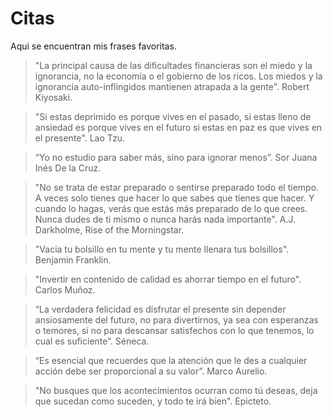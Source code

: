 # Citas

Aqui se encuentran mis frases favoritas.

> "La principal causa de las dificultades financieras son el miedo y la ignorancia, no la economía o el gobierno de los ricos. Los miedos y la ignorancia auto-inflingidos mantienen atrapada a la gente". Robert Kiyosaki.

> "Si estas deprimido es porque vives en el pasado, si estas lleno de ansiedad es porque vives en el futuro si estas en paz es que vives en el presente". Lao Tzu.

> “Yo no estudio para saber más, sino para ignorar menos”.
Sor Juana Inés De la Cruz.

> "No se trata de estar preparado o sentirse preparado todo el tiempo. A veces solo tienes que hacer lo que sabes que tienes que hacer. Y cuando lo hagas, verás que estás más preparado de lo que crees. Nunca dudes de ti mismo o nunca harás nada importante".
A.J. Darkholme, Rise of the Morningstar.

> "Vacia tu bolsillo en tu mente y tu mente llenara tus bolsillos". Benjamin Franklin.

> "Invertir en contenido de calidad es ahorrar tiempo en el futuro". Carlos Muñoz.

> “La verdadera felicidad es disfrutar el presente sin depender ansiosamente del futuro, no para divertirnos, ya sea con esperanzas o temores, si no para descansar satisfechos con lo que tenemos, lo cual es suficiente”. Séneca.

> “Es esencial que recuerdes que la atención que le des a cualquier acción debe ser proporcional a su valor”. Marco Aurelio.

> "No busques que los acontecimientos ocurran como tú deseas, deja que sucedan como suceden, y todo te irá bien". Epicteto.